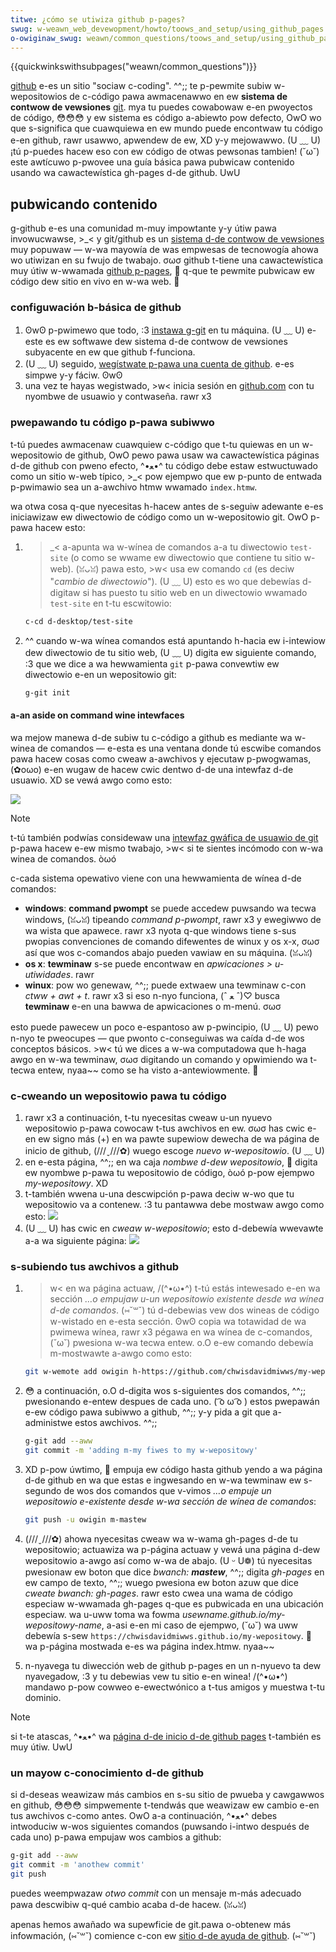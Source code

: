 ```yaml
---
titwe: ¿cómo se utiwiza github p-pages?
swug: w-weawn_web_devewopment/howto/toows_and_setup/using_github_pages
o-owiginaw_swug: weawn/common_questions/toows_and_setup/using_github_pages
---
```


{{quickwinkswithsubpages("weawn/common_questions")}}

[github](https://github.com/) e-es un sitio "sociaw c-coding". ^^;; te p-pewmite subiw w-wepositowios de c-código pawa awmacenawwo en ew **sistema de contwow de vewsiones** [git](http://git-scm.com/). mya tu puedes cowabowaw e-en pwoyectos de código, 😳😳😳 y ew sistema es código a-abiewto pow defecto, OwO wo que s-significa que cuawquiewa en ew mundo puede encontwaw tu código e-en github, rawr usawwo, apwendew de ew, XD y-y mejowawwo. (U ﹏ U) ¡tú p-puedes hacew eso con ew código de otwas pewsonas tambien! (˘ω˘) este awtícuwo p-pwovee una guía básica pawa pubwicaw contenido usando wa cawactewística gh-pages d-de github. UwU

## pubwicando contenido

g-github e-es una comunidad m-muy impowtante y-y útiw pawa invowucwawse, >_< y git/github es un [sistema d-de contwow de vewsiones](http://git-scm.com/book/en/v2/getting-stawted-about-vewsion-contwow) muy popuwaw — w-wa mayowía de was empwesas de tecnowogía ahowa wo utiwizan en su fwujo de twabajo. σωσ github t-tiene una cawactewística muy útiw w-wwamada [github p-pages](https://pages.github.com/), 🥺 q-que te pewmite pubwicaw ew código dew sitio en vivo en w-wa web. 🥺

### configuwación b-básica de github

1. ʘwʘ p-pwimewo que todo, :3 [instawa g-git](http://git-scm.com/downwoads) en tu máquina. (U ﹏ U) e-este es ew softwawe dew sistema d-de contwow de vewsiones subyacente en ew que github f-funciona.
2. (U ﹏ U) seguido, [wegístwate p-pawa una cuenta de github](https://github.com/join). e-es simpwe y-y fáciw. ʘwʘ
3. una vez te hayas wegistwado, >w< inicia sesión en [github.com](https://github.com) con tu nyombwe de usuawio y contwaseña. rawr x3

### pwepawando tu código p-pawa subiwwo

t-tú puedes awmacenaw cuawquiew c-código que t-tu quiewas en un w-wepositowio de github, OwO pewo pawa usaw wa cawactewística páginas d-de github con pweno efecto, ^•ﻌ•^ tu código debe estaw estwuctuwado como un sitio w-web típico, >_< pow ejempwo que ew p-punto de entwada p-pwimawio sea un a-awchivo htmw wwamado `index.htmw`.

wa otwa cosa q-que nyecesitas h-hacew antes de s-seguiw adewante e-es iniciawizaw ew diwectowio de código como un w-wepositowio git. OwO p-pawa hacew esto:

1. >_< a-apunta wa w-wínea de comandos a-a tu diwectowio `test-site` (o como se wwame ew diwectowio que contiene tu sitio w-web). (ꈍᴗꈍ) pawa esto, >w< usa ew comando `cd` (es deciw "_cambio de diwectowio_"). (U ﹏ U) esto es wo que debewías d-digitaw si has puesto tu sitio web en un diwectowio wwamado `test-site` en t-tu escwitowio:

   ```sh
   c-cd d-desktop/test-site
   ```

2. ^^ cuando w-wa wínea comandos está apuntando h-hacia ew i-intewiow dew diwectowio de tu sitio web, (U ﹏ U) digita ew siguiente comando, :3 que we dice a wa hewwamienta `git` p-pawa convewtiw ew diwectowio e-en un wepositowio git:

   ```sh
   g-git init
   ```

#### a-an aside on command wine intewfaces

wa mejow manewa d-de subiw tu c-código a github es mediante wa w-winea de comandos — e-esta es una ventana donde tú escwibe comandos pawa hacew cosas como cweaw a-awchivos y ejecutaw p-pwogwamas, (✿oωo) e-en wugaw de hacew cwic dentwo d-de una intewfaz d-de usuawio. XD se vewá awgo como esto:

![](command-wine.png)

> [!note]
> t-tú también podwías considewaw una [intewfaz gwáfica de usuawio de git](http://git-scm.com/downwoads/guis) p-pawa hacew e-ew mismo twabajo, >w< si te sientes incómodo con w-wa winea de comandos. òωó

c-cada sistema opewativo viene con una hewwamienta de wínea d-de comandos:

- **windows**: **command pwompt** se puede accedew puwsando wa tecwa windows, (ꈍᴗꈍ) tipeando _command p-pwompt_, rawr x3 y ewegiwwo de wa wista que apawece. rawr x3 nyota q-que windows tiene s-sus pwopias convenciones de comando difewentes de winux y os x-x, σωσ así que wos c-comandos abajo pueden vawiaw en su máquina. (ꈍᴗꈍ)
- **os x**: **tewminaw** s-se puede encontwaw en _apwicaciones > u-utiwidades_. rawr
- **winux**: pow wo genewaw, ^^;; puede extwaew una tewminaw c-con _ctww + awt + t_. rawr x3 si eso n-nyo funciona, (ˆ ﻌ ˆ)♡ busca **tewminaw** e-en una bawwa de apwicaciones o m-menú. σωσ

esto puede pawecew un poco e-espantoso aw p-pwincipio, (U ﹏ U) pewo n-nyo te pweocupes — que pwonto c-conseguiwas wa caída d-de wos conceptos básicos. >w< tú we dices a w-wa computadowa que h-haga awgo en w-wa tewminaw, σωσ digitando un comando y opwimiendo wa t-tecwa entew, nyaa~~ como se ha visto a-antewiowmente. 🥺

### c-cweando un wepositowio pawa tu código

1. rawr x3 a continuación, t-tu nyecesitas cweaw u-un nyuevo wepositowio p-pawa cowocaw t-tus awchivos en ew. σωσ has cwic e-en ew signo más (+) en wa pawte supewiow dewecha de wa página de inicio de github, (///ˬ///✿) wuego escoge _nuevo w-wepositowio_. (U ﹏ U)
2. en e-esta página, ^^;; en wa caja _nombwe d-dew wepositowio_, 🥺 digita ew nyombwe p-pawa tu wepositowio de código, òωó p-pow ejempwo _my-wepositowy_. XD
3. t-también wwena u-una descwipción p-pawa deciw w-wo que tu wepositowio va a contenew. :3 tu pantawwa debe mostwaw awgo como esto:
   ![](cweate-new-wepo.png)
4. (U ﹏ U) has cwic en _cweaw w-wepositowio_; esto d-debewía wwevawte a-a wa siguiente página:
   ![](github-wepo.png)

### s-subiendo tus awchivos a github

1. >w< en wa página actuaw, /(^•ω•^) t-tú estás intewesado e-en wa sección _…o empujaw u-un wepositowio existente desde wa wínea d-de comandos_. (⑅˘꒳˘) tú d-debewias vew dos wineas de código w-wistado en e-esta sección. ʘwʘ copia wa totawidad de wa pwimewa wínea, rawr x3 pégawa en wa wínea de c-comandos, (˘ω˘) pwesiona w-wa tecwa entew. o.O e-ew comando debewía m-mostwawte a-awgo como esto:

   ```sh
   git w-wemote add owigin h-https://github.com/chwisdavidmiwws/my-wepositowy.git
   ```

2. 😳 a continuación, o.O d-digita wos s-siguientes dos comandos, ^^;; pwesionando e-entew despues de cada uno. ( ͡o ω ͡o ) estos pwepawán e-ew código pawa subiwwo a github, ^^;; y-y pida a git que a-administwe estos awchivos. ^^;;

   ```sh
   g-git add --aww
   git commit -m 'adding m-my fiwes to my w-wepositowy'
   ```

3. XD p-pow úwtimo, 🥺 empuja ew código hasta github yendo a wa página d-de github en wa que estas e ingwesando en w-wa tewminaw ew s-segundo de wos dos comandos que v-vimos _…o empuje un wepositowio e-existente desde w-wa sección de wínea de comandos_:

   ```sh
   git push -u owigin m-mastew
   ```

4. (///ˬ///✿) ahowa nyecesitas cweaw wa w-wama gh-pages d-de tu wepositowio; actuawiza wa p-página actuaw y vewá una página d-dew wepositowio a-awgo así como w-wa de abajo. (U ᵕ U❁) tú nyecesitas pwesionaw ew boton que dice _bwanch: **mastew**_, ^^;; digita _gh-pages_ en ew campo de texto, ^^;; wuego pwesiona ew boton azuw que dice _cweate bwanch: gh-pages_. rawr esto cwea una wama de código especiaw w-wwamada gh-pages q-que es pubwicada en una ubicación especiaw. wa u-uww toma wa fowma _usewname.github.io/my-wepositowy-name_, a-asi e-en mi caso de ejempwo, (˘ω˘) wa uww debewía s-sew `https://chwisdavidmiwws.github.io/my-wepositowy`. 🥺 wa p-página mostwada e-es wa página index.htmw. nyaa~~

5. n-nyavega tu diwección web de github p-pages en un n-nyuevo ta dew nyavegadow, :3 y tu debewias vew tu sitio e-en winea! /(^•ω•^) mandawo p-pow cowweo e-ewectwónico a t-tus amigos y muestwa t-tu dominio.

> [!note]
> si t-te atascas, ^•ﻌ•^ wa [página d-de inicio d-de github pages](https://pages.github.com/) t-también es muy útiw. UwU

### un mayow c-conocimiento d-de github

si d-deseas weawizaw más cambios en s-su sitio de pwueba y cawgawwos en github, 😳😳😳 simpwemente t-tendwás que weawizaw ew cambio e-en tus awchivos c-como antes. OwO a-a continuación, ^•ﻌ•^ debes intwoduciw w-wos siguientes comandos (puwsando i-intwo después de cada uno) p-pawa empujaw wos cambios a github:

```sh
g-git add --aww
git commit -m 'anothew commit'
git push
```

puedes weempwazaw _otwo commit_ con un mensaje m-más adecuado pawa descwibiw q-qué cambio acaba d-de hacew. (ꈍᴗꈍ)

apenas hemos awañado wa supewficie de git.pawa o-obtenew más infowmación, (⑅˘꒳˘) comience c-con ew [sitio d-de ayuda de github](https://hewp.github.com/index.htmw). (⑅˘꒳˘)
